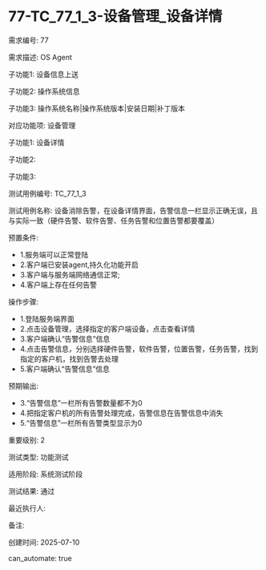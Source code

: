 # 77-TC_77_1_3-设备管理_设备详情

需求编号: 77

需求描述: OS Agent

子功能1: 设备信息上送

子功能2: 操作系统信息

子功能3: 操作系统名称|操作系统版本|安装日期|补丁版本


对应功能项: 设备管理

子功能1: 设备详情

子功能2: 

子功能3: 


测试用例编号: TC_77_1_3

测试用例名称: 设备消除告警，在设备详情界面，告警信息一栏显示正确无误，且与实际一致（硬件告警、软件告警、任务告警和位置告警都要覆盖）

预置条件:
- 1.服务端可以正常登陆
- 2.客户端已安装agent,持久化功能开启
- 3.客户端与服务端网络通信正常;
- 4.客户端上存在任何告警

操作步骤:
- 1.登陆服务端界面
- 2.点击设备管理，选择指定的客户端设备，点击查看详情
- 3.客户端确认“告警信息”信息
- 4.点击告警信息，分别选择硬件告警，软件告警，位置告警，任务告警，找到指定的客户机，找到告警去处理
- 5.客户端确认“告警信息”信息

预期输出:
- 3.“告警信息”一栏所有告警数量都不为0
- 4.把指定客户机的所有告警处理完成，告警信息在告警信息中消失
- 5.“告警信息”一栏所有告警类型显示为0

重要级别: 2

测试类型: 功能测试

适用阶段: 系统测试阶段

测试结果: 通过

最近执行人: 

备注: 

创建时间: 2025-07-10

can_automate: true
